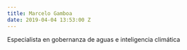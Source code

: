 ```yaml
---
title: Marcelo Gamboa
date: 2019-04-04 13:53:00 Z
---
```


Especialista en gobernanza de aguas e inteligencia climática